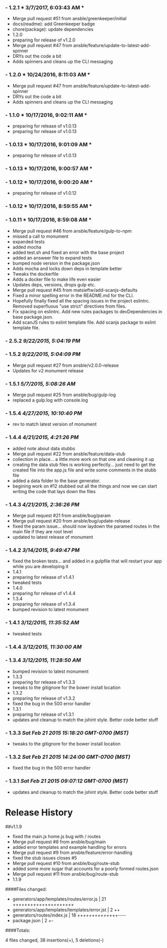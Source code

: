 ### - 1.2.1 * 3/7/2017, 6:03:43 AM *

   - Merge pull request #51 from ansble/greenkeeper/initial
  - docs(readme): add Greenkeeper badge
  - chore(package): update dependencies
  - 1.2.0
  - preparing for release of v1.2.0
  - Merge pull request #47 from ansble/feature/update-to-latest-add-spinner
  - DRYs out the code a bit
  - Adds spinners and cleans up the CLI messaging 


 ### - 1.2.0 * 10/24/2016, 8:11:03 AM *

   - Merge pull request #47 from ansble/feature/update-to-latest-add-spinner
  - DRYs out the code a bit
  - Adds spinners and cleans up the CLI messaging 


 ### - 1.1.0 * 10/17/2016, 9:02:11 AM *

   - preparing for release of v1.0.13
  - preparing for release of v1.0.13 


 ### - 1.0.13 * 10/17/2016, 9:01:09 AM *

   - preparing for release of v1.0.13 


 ### - 1.0.13 * 10/17/2016, 9:00:57 AM *

  


 ### - 1.0.12 * 10/17/2016, 9:00:20 AM *

   - preparing for release of v1.0.12 


 ### - 1.0.12 * 10/17/2016, 8:59:55 AM *

  


 ### - 1.0.11 * 10/17/2016, 8:59:08 AM *

   - Merge pull request #46 from ansble/feature/gulp-to-npm
  - missed a call to monument
  - expanded tests
  - added mocha
  - added test.sh and fixed an error with the base project
  - added an answeer file to expand tests
  - bumped node version in the package.json
  - Adds mocha and locks down deps in template better
  - Tweaks the dockerfile
  - Adds a docker file to make life even easier
  - Updates deps, versions, drops gulp etc.
  - Merge pull request #45 from matsieftw/add-scanjs-defaults
  - Fixed a minor spelling error in the README.md for the CLI.
  - Hopefully finally fixed all the spacing issues in the project eslintrc. Removed superfluous "use strict" directives from files.
  - Fix spacing on eslintrc. Add new rules packages to devDependencies in base package.json.
  - Add scanJS rules to eslint template file. Add scanjs package to eslint template file. 


 ### - 2.5.2 *9/22/2015, 5:04:19 PM*




### - 1.5.2 *9/22/2015, 5:04:09 PM*

  - Merge pull request #27 from ansble/v2.0.0-release
  - Updates for v2 monument release


### - 1.5.1 *5/7/2015, 5:08:26 AM*

  - Merge pull request #25 from ansble/bug/gulp-log
  - replaced a gulp.log with console.log


### - 1.5.4 *4/27/2015, 10:10:40 PM*

  - rev to match latest version of monument


### - 1.4.4 *4/21/2015, 4:21:26 PM*

  - added note about data stubbs
  - Merge pull request #22 from ansble/feature/data-stub
  - collection in place... a little more work on that one and cleaning it up
  - creating the data stub files is working perfectly... just need to get the created file into the app.js file and write some comments in the stubb file
  - added a data folder to the base generator.
  - begining work on #12 stubbed out all the things and now we can start writing the code that lays down the files


### - 1.4.3 *4/21/2015, 2:36:26 PM*

  - Merge pull request #21 from ansble/bug/param
  - Merge pull request #20 from ansble/bug/update-release
  - fixed the param issue... should now laydown the paramed routes in the main file if they are root level
  - updated to latest release of monument


### - 1.4.2 *3/14/2015, 9:49:47 PM*

  - fixed the broken tests... and added in a gulpfile that will restart your app while you are developing it
  - 1.4.1
  - preparing for release of v1.4.1
  - tweaked tests
  - 1.4.0
  - preparing for release of v1.4.4
  - 1.3.4
  - preparing for release of v1.3.4
  - bumped revision to latest monument


### - 1.4.1 *3/12/2015, 11:35:52 AM*

  - tweaked tests


### - 1.4.4 *3/12/2015, 11:30:00 AM*




### - 1.3.4 *3/12/2015, 11:28:50 AM*

  - bumped revision to latest monument
  - 1.3.3
  - preparing for release of v1.3.3
  - tweaks to the gitignore for the bower install location
  - 1.3.2
  - preparing for release of v1.3.2
  - fixed the bug in the 500 error handler
  - 1.3.1
  - preparing for release of v1.3.1
  - updates and cleanup to match the jshint style. Better code better stuff


### - 1.3.3 *Sat Feb 21 2015 15:18:20 GMT-0700 (MST)*

  - tweaks to the gitignore for the bower install location


### - 1.3.2 *Sat Feb 21 2015 14:24:00 GMT-0700 (MST)*

  - fixed the bug in the 500 error handler


### - 1.3.1 *Sat Feb 21 2015 09:07:12 GMT-0700 (MST)*

  - updates and cleanup to match the jshint style. Better code better stuff


# Release History

##v1.1.9

- fixed the main.js home.js bug with / routes
- Merge pull request #8 from ansble/bug/main
- added error templates and example handling for errors
- Merge pull request #9 from ansble/feature/error-handling
- fixed the stub issues closes #5
- Merge pull request #10 from ansble/bug/route-stub
- added some more sugar that accounts for a poorly formed routes.json
- Merge pull request #11 from ansble/bug/route-stub
- 1.1.9

####Files changed:

- generators/app/templates/routes/error.js     | 21 +++++++++++++++++++++
- generators/app/templates/templates/error.jst |  2 ++
- generators/routes/index.js                   | 18 ++++++++++++++----
- package.json                                 |  2 +-
 
 ####Totals:

 4 files changed, 38 insertions(+), 5 deletions(-)